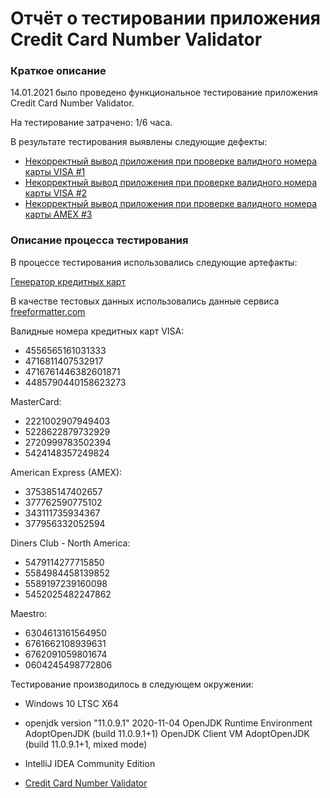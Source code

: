 # Отчёт о тестировании приложения Credit Card Number Validator
### Краткое описание

14.01.2021 было проведено функциональное тестирование приложения Credit Card Number Validator.

На тестирование затрачено: 1/6 часа.

В результате тестирования выявлены следующие дефекты:

* [Некорректный вывод приложения при проверке валидного номера карты VISA #1](https://github.com/EliseevG787/JAVAQA-1.2/issues/1)
* [Некорректный вывод приложения при проверке валидного номера карты VISA #2](https://github.com/EliseevG787/JAVAQA-1.2/issues/2)
* [Некорректный вывод приложения при проверке валидного номера карты AMEX #3](https://github.com/EliseevG787/JAVAQA-1.2/issues/3)

### Описание процесса тестирования

В процессе тестирования использовались следующие артефакты:

[Генератор кредитных карт](https://www.freeformatter.com/credit-card-number-generator-validator.html)

В качестве тестовых данных использовались данные сервиса [freeformatter.com](https://www.freeformatter.com/credit-card-number-generator-validator.html)

Валидные номера кредитных карт
VISA:
* 4556565161031333
* 4716811407532917
* 4716761446382601871
* 4485790440158623273

MasterCard:
* 2221002907949403
* 5228622879732929
* 2720999783502394
* 5424148357249824

American Express (AMEX):
* 375385147402657
* 377762590775102
* 343111735934367
* 377956332052594

Diners Club - North America:
* 5479114277715850
* 5584984458139852
* 5589197239160098
* 5452025482247862

Maestro:
* 6304613161564950
* 6761662108939631
* 6762091059801674
* 0604245498772806


Тестирование производилось в следующем окружении:

* Windows 10 LTSC X64

* openjdk version "11.0.9.1" 2020-11-04
OpenJDK Runtime Environment AdoptOpenJDK (build 11.0.9.1+1)
OpenJDK Client VM AdoptOpenJDK (build 11.0.9.1+1, mixed mode)

* IntelliJ IDEA Community Edition

* [Credit Card Number Validator](https://github.com/EliseevG787/JAVAQA-1.2/blob/master/Main.java)
